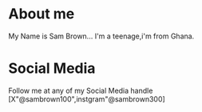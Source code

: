 # About me

My Name is Sam Brown...
I'm a teenage,i'm from Ghana.

# Social Media

Follow me at any of my Social Media handle [X"@sambrown100",instgram"@sambrown300]
